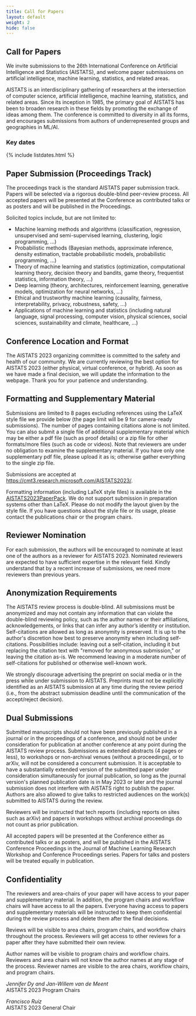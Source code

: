 ```yaml
---
title: Call for Papers
layout: default
weight: 2
hide: false
---
```


## Call for Papers

We invite submissions to the 26th International Conference on Artificial Intelligence and Statistics (AISTATS), and welcome paper submissions on artificial intelligence, machine learning, statistics, and related areas.

AISTATS is an interdisciplinary gathering of researchers at the intersection of computer science, artificial intelligence, machine learning, statistics, and related areas. Since its inception in 1985, the primary goal of AISTATS has been to broaden research in these fields by promoting the exchange of ideas among them. The conference is committed to diversity in all its forms, and encourages submissions from authors of underrepresented groups and geographies in ML/AI.

### Key dates

{% include listdates.html %}


## Paper Submission (Proceedings Track)

The proceedings track is the standard AISTATS paper submission track. Papers will be selected via a rigorous double-blind peer-review process. All accepted papers will be presented at the Conference as contributed talks or as posters and will be published in the Proceedings.

Solicited topics include, but are not limited to:

* Machine learning methods and algorithms (classification, regression, unsupervised and semi-supervised learning, clustering, logic programming, ...) 
* Probabilistic methods (Bayesian methods, approximate inference, density estimation, tractable probabilistic models, probabilistic programming, ...)
* Theory of machine learning and statistics (optimization, computational learning theory, decision theory and bandits, game theory, frequentist statistics,  information theory, ...) 
* Deep learning (theory, architectures, reinforcement learning, generative models, optimization for neural networks, ...)
* Ethical and trustworthy machine learning (causality, fairness, interpretability, privacy, robustness, safety, ...) 
* Applications of machine learning and statistics (including natural language, signal processing, computer vision, physical sciences, social sciences, sustainability and climate, healthcare, ...)


## Conference Location and Format

The AISTATS 2023 organizing committee is committed to the safety and health of our community.  We are currently reviewing the best option for AISTATS 2023 (either physical, virtual conference, or hybrid). As soon as we have made a final decision, we will update the information to the webpage. Thank you for your patience and understanding.


## Formatting and Supplementary Material

Submissions are limited to 8 pages excluding references using the LaTeX style file we provide below (the page limit will be 9 for camera-ready submissions). The number of pages containing citations alone is not limited. You can also submit a single file of additional supplementary material which may be either a pdf file (such as proof details) or a zip file for other formats/more files (such as code or videos). Note that reviewers are under no obligation to examine the supplementary material. If you have only one supplementary pdf file, please upload it as is; otherwise gather everything to the single zip file.

Submissions are accepted at <https://cmt3.research.microsoft.com/AISTATS2023/>.

Formatting information (including LaTeX style files) is available in the [AISTATS2023PaperPack](https://aistats.org/aistats2023/AISTATS2023PaperPack.zip). We do not support submission in preparation systems other than LaTeX. Please do not modify the layout given by the style file. If you have questions about the style file or its usage, please contact the publications chair or the program chairs.


## Reviewer Nomination

For each submission, the authors will be encouraged to nominate at least one of the authors as a reviewer for AISTATS 2023. Nominated reviewers are expected to have sufficient expertise in the relevant field. Kindly understand that by a recent increase of submissions, we need more reviewers than previous years.


## Anonymization Requirements

The AISTATS review process is double-blind. All submissions must be anonymized and may not contain any information that can violate the double-blind reviewing policy, such as the author names or their affiliations, acknowledgements, or links that can infer any author’s identity or institution. Self-citations are allowed as long as anonymity is preserved. It is up to the author's discretion how best to preserve anonymity when including self-citations. Possibilities include: leaving out a self-citation, including it but replacing the citation text with "removed for anonymous submission," or leaving the citation as-is. We recommend leaving in a moderate number of self-citations for published or otherwise well-known work.

We strongly discourage advertising the preprint on social media or in the press while under submission to AISTATS. Preprints must not be explicitly identified as an AISTATS submission at any time during the review period (i.e., from the abstract submission deadline until the communication of the accept/reject decision).


## Dual Submissions

Submitted manuscripts should not have been previously published in a journal or in the proceedings of a conference, and should not be under consideration for publication at another conference at any point during the AISTATS review process. Submissions as extended abstracts (4 pages or less), to workshops or non-archival venues (without a proceedings), or to arXiv, will not be considered a concurrent submission. It is acceptable to have a substantially extended version of the submitted paper under consideration simultaneously for journal publication, so long as the journal version's planned publication date is in May 2023 or later and the journal submission does not interfere with AISTATS right to publish the paper. Authors are also allowed to give talks to restricted audiences on the work(s) submitted to AISTATS during the review.

Reviewers will be instructed that tech reports (including reports on sites such as arXiv) and papers in workshops without archival proceedings do not count as prior publication.

All accepted papers will be presented at the Conference either as contributed talks or as posters, and will be published in the AISTATS Conference Proceedings in the Journal of Machine Learning Research Workshop and Conference Proceedings series. Papers for talks and posters will be treated equally in publication.


## Confidentiality

The reviewers and area-chairs of your paper will have access to your paper and supplementary material. In addition, the program chairs and workflow chairs will have access to all the papers. Everyone having access to papers and supplementary materials will be instructed to keep them confidential during the review process and delete them after the final decisions.

Reviews will be visible to area chairs, program chairs, and workflow chairs throughout the process. Reviewers will get access to other reviews for a paper after they have submitted their own review.

Author names will be visible to program chairs and workflow chairs. Reviewers and area chairs will not know the author names at any stage of the process. Reviewer names are visible to the area chairs, workflow chairs, and program chairs.


_Jennifer Dy and Jan-Willem van de Meent_\
AISTATS 2023 Program Chairs

_Francisco Ruiz_\
AISTATS 2023 General Chair